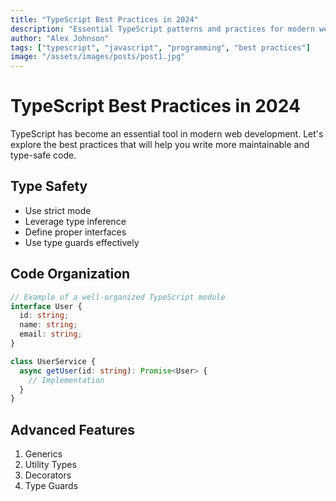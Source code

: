 ```yaml
---
title: "TypeScript Best Practices in 2024"
description: "Essential TypeScript patterns and practices for modern web development"
author: "Alex Johnson"
tags: ["typescript", "javascript", "programming", "best practices"]
image: "/assets/images/posts/post1.jpg"
---
```


# TypeScript Best Practices in 2024

TypeScript has become an essential tool in modern web development. Let's explore the best practices that will help you write more maintainable and type-safe code.

## Type Safety

- Use strict mode
- Leverage type inference
- Define proper interfaces
- Use type guards effectively

## Code Organization

```typescript
// Example of a well-organized TypeScript module
interface User {
  id: string;
  name: string;
  email: string;
}

class UserService {
  async getUser(id: string): Promise<User> {
    // Implementation
  }
}
```

## Advanced Features

1. Generics
2. Utility Types
3. Decorators
4. Type Guards
